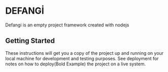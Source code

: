 # DEFANGİ
Defangi is an empty project framework created with nodejs

## Getting Started
These instructions will get you a copy of the project up and running on your local machine for development and testing purposes. See deployment for notes on how to deploy(Bold Example) the project on a live system.